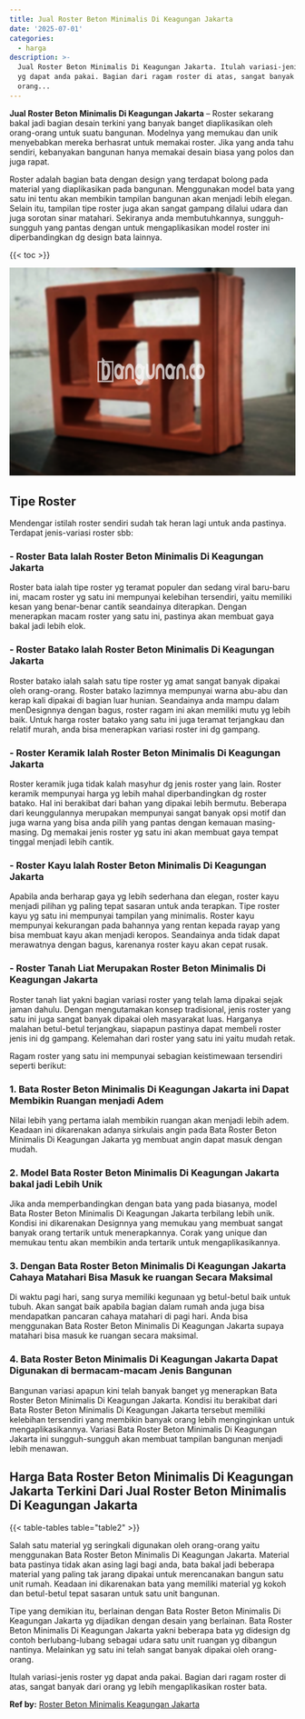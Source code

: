 ```yaml
---
title: Jual Roster Beton Minimalis Di Keagungan Jakarta
date: '2025-07-01'
categories:
  - harga
description: >-
  Jual Roster Beton Minimalis Di Keagungan Jakarta. Itulah variasi-jenis roster
  yg dapat anda pakai. Bagian dari ragam roster di atas, sangat banyak dari
  orang...
---
```


**Jual Roster Beton Minimalis Di Keagungan Jakarta** – Roster sekarang bakal jadi bagian desain terkini yang banyak banget diaplikasikan oleh orang-orang untuk suatu bangunan. Modelnya yang memukau dan unik menyebabkan mereka berhasrat untuk memakai roster. Jika yang anda tahu sendiri, kebanyakan bangunan hanya memakai desain biasa yang polos dan juga rapat.

Roster adalah bagian bata dengan design yang terdapat bolong pada material yang diaplikasikan pada bangunan. Menggunakan model bata yang satu ini tentu akan membikin tampilan bangunan akan menjadi lebih elegan. Selain itu, tampilan tipe roster juga akan sangat gampang dilalui udara dan juga sorotan sinar matahari. Sekiranya anda membutuhkannya, sungguh-sungguh yang pantas dengan untuk mengaplikasikan model roster ini diperbandingkan dg design bata lainnya.

{{< toc >}}

![Jual Roster Beton Minimalis Di Keagungan Jakarta](/images/bata-roster-minimalis-12.png)

## Tipe Roster

Mendengar istilah roster sendiri sudah tak heran lagi untuk anda pastinya. Terdapat jenis-variasi roster sbb:

### \- Roster Bata Ialah Roster Beton Minimalis Di Keagungan Jakarta

Roster bata ialah tipe roster yg teramat populer dan sedang viral baru-baru ini, macam roster yg satu ini mempunyai kelebihan tersendiri, yaitu memiliki kesan yang benar-benar cantik seandainya diterapkan. Dengan menerapkan macam roster yang satu ini, pastinya akan membuat gaya bakal jadi lebih elok.

### \- Roster Batako Ialah Roster Beton Minimalis Di Keagungan Jakarta

Roster batako ialah salah satu tipe roster yg amat sangat banyak dipakai oleh orang-orang. Roster batako lazimnya mempunyai warna abu-abu dan kerap kali dipakai di bagian luar hunian. Seandainya anda mampu dalam menDesignnya dengan bagus, roster ragam ini akan memiliki mutu yg lebih baik. Untuk harga roster batako yang satu ini juga teramat terjangkau dan relatif murah, anda bisa menerapkan variasi roster ini dg gampang.

### \- Roster Keramik Ialah Roster Beton Minimalis Di Keagungan Jakarta

Roster keramik juga tidak kalah masyhur dg jenis roster yang lain. Roster keramik mempunyai harga yg lebih mahal diperbandingkan dg roster batako. Hal ini berakibat dari bahan yang dipakai lebih bermutu. Beberapa dari keunggulannya merupakan mempunyai sangat banyak opsi motif dan juga warna yang bisa anda pilih yang pantas dengan kemauan masing-masing. Dg memakai jenis roster yg satu ini akan membuat gaya tempat tinggal menjadi lebih cantik.

### \- Roster Kayu Ialah Roster Beton Minimalis Di Keagungan Jakarta

Apabila anda berharap gaya yg lebih sederhana dan elegan, roster kayu menjadi pilihan yg paling tepat sasaran untuk anda terapkan. Tipe roster kayu yg satu ini mempunyai tampilan yang minimalis. Roster kayu mempunyai kekurangan pada bahannya yang rentan kepada rayap yang bisa membuat kayu akan menjadi keropos. Seandainya anda tidak dapat merawatnya dengan bagus, karenanya roster kayu akan cepat rusak.

### \- Roster Tanah Liat Merupakan Roster Beton Minimalis Di Keagungan Jakarta

Roster tanah liat yakni bagian variasi roster yang telah lama dipakai sejak jaman dahulu. Dengan mengutamakan konsep tradisional, jenis roster yang satu ini juga sangat banyak dipakai oleh masyarakat luas. Harganya malahan betul-betul terjangkau, siapapun pastinya dapat membeli roster jenis ini dg gampang. Kelemahan dari roster yang satu ini yaitu mudah retak.

Ragam roster yang satu ini mempunyai sebagian keistimewaan tersendiri seperti berikut:

### 1\. Bata Roster Beton Minimalis Di Keagungan Jakarta ini Dapat Membikin Ruangan menjadi Adem

Nilai lebih yang pertama ialah membikin ruangan akan menjadi lebih adem. Keadaan ini dikarenakan adanya sirkulais angin pada Bata Roster Beton Minimalis Di Keagungan Jakarta yg membuat angin dapat masuk dengan mudah.

### 2\. Model Bata Roster Beton Minimalis Di Keagungan Jakarta bakal jadi Lebih Unik

Jika anda memperbandingkan dengan bata yang pada biasanya, model Bata Roster Beton Minimalis Di Keagungan Jakarta terbilang lebih unik. Kondisi ini dikarenakan Designnya yang memukau yang membuat sangat banyak orang tertarik untuk menerapkannya. Corak yang unique dan memukau tentu akan membikin anda tertarik untuk mengaplikasikannya.

### 3\. Dengan Bata Roster Beton Minimalis Di Keagungan Jakarta Cahaya Matahari Bisa Masuk ke ruangan Secara Maksimal

Di waktu pagi hari, sang surya memiliki kegunaan yg betul-betul baik untuk tubuh. Akan sangat baik apabila bagian dalam rumah anda juga bisa mendapatkan pancaran cahaya matahari di pagi hari. Anda bisa menggunakan Bata Roster Beton Minimalis Di Keagungan Jakarta supaya matahari bisa masuk ke ruangan secara maksimal.

### 4\. Bata Roster Beton Minimalis Di Keagungan Jakarta Dapat Digunakan di bermacam-macam Jenis Bangunan

Bangunan variasi apapun kini telah banyak banget yg menerapkan Bata Roster Beton Minimalis Di Keagungan Jakarta. Kondisi itu berakibat dari Bata Roster Beton Minimalis Di Keagungan Jakarta tersebut memiliki kelebihan tersendiri yang membikin banyak orang lebih menginginkan untuk mengaplikasikannya. Variasi Bata Roster Beton Minimalis Di Keagungan Jakarta ini sungguh-sungguh akan membuat tampilan bangunan menjadi lebih menawan.

## Harga Bata Roster Beton Minimalis Di Keagungan Jakarta Terkini Dari Jual Roster Beton Minimalis Di Keagungan Jakarta

{{< table-tables table="table2" >}}

Salah satu material yg seringkali digunakan oleh orang-orang yaitu menggunakan Bata Roster Beton Minimalis Di Keagungan Jakarta. Material bata pastinya tidak akan asing lagi bagi anda, bata bakal jadi beberapa material yang paling tak jarang dipakai untuk merencanakan bangun satu unit rumah. Keadaan ini dikarenakan bata yang memiliki material yg kokoh dan betul-betul tepat sasaran untuk satu unit bangunan.

Tipe yang demikian itu, berlainan dengan Bata Roster Beton Minimalis Di Keagungan Jakarta yg dijadikan dengan desain yang berlainan. Bata Roster Beton Minimalis Di Keagungan Jakarta yakni beberapa bata yg didesign dg contoh berlubang-lubang sebagai udara satu unit ruangan yg dibangun nantinya. Melainkan yg satu ini telah sangat banyak dipakai oleh orang-orang.

Itulah variasi-jenis roster yg dapat anda pakai. Bagian dari ragam roster di atas, sangat banyak dari orang yg lebih mengaplikasikan roster bata.

**Ref by:** [Roster Beton Minimalis Keagungan Jakarta](https://id.wikipedia.org/wiki/Roster)
